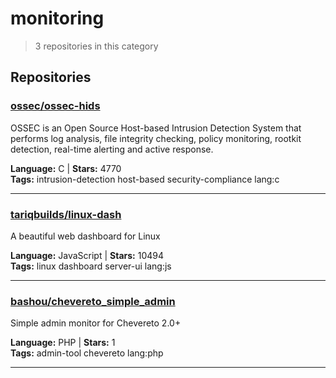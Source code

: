 # monitoring

> 3 repositories in this category

## Repositories

### [ossec/ossec-hids](https://github.com/ossec/ossec-hids)

OSSEC is an Open Source Host-based Intrusion Detection System that performs log analysis, file integrity checking, policy monitoring, rootkit detection, real-time alerting and active response.

**Language:** C | **Stars:** 4770  
**Tags:** intrusion-detection host-based security-compliance lang:c 

---

### [tariqbuilds/linux-dash](https://github.com/tariqbuilds/linux-dash)

A beautiful web dashboard for Linux

**Language:** JavaScript | **Stars:** 10494  
**Tags:** linux dashboard server-ui lang:js 

---

### [bashou/chevereto_simple_admin](https://github.com/bashou/chevereto_simple_admin)

Simple admin monitor for Chevereto 2.0+

**Language:** PHP | **Stars:** 1  
**Tags:** admin-tool chevereto lang:php 

---

